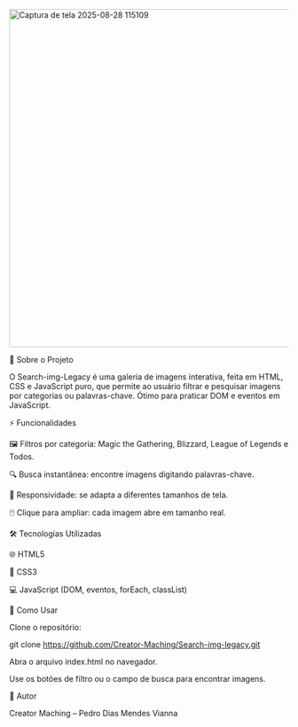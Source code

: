<img width="1338" height="610" alt="Captura de tela 2025-08-28 115109" src="https://github.com/user-attachments/assets/fb975842-0d28-41a9-92d5-855581e532d2" />

🎯 Sobre o Projeto

O Search-img-Legacy é uma galeria de imagens interativa, feita em HTML, CSS e JavaScript puro, que permite ao usuário filtrar e pesquisar imagens por categorias ou palavras-chave. Ótimo para praticar DOM e eventos em JavaScript.

⚡ Funcionalidades

🖼️ Filtros por categoria: Magic the Gathering, Blizzard, League of Legends e Todos.

🔍 Busca instantânea: encontre imagens digitando palavras-chave.

📱 Responsividade: se adapta a diferentes tamanhos de tela.

🖱️ Clique para ampliar: cada imagem abre em tamanho real.

🛠️ Tecnologias Utilizadas

🌐 HTML5

🎨 CSS3

💻 JavaScript (DOM, eventos, forEach, classList)

🚀 Como Usar

Clone o repositório:

git clone https://github.com/Creator-Maching/Search-img-legacy.git


Abra o arquivo index.html no navegador.

Use os botões de filtro ou o campo de busca para encontrar imagens.

👤 Autor

Creator Maching – Pedro Dias Mendes Vianna
